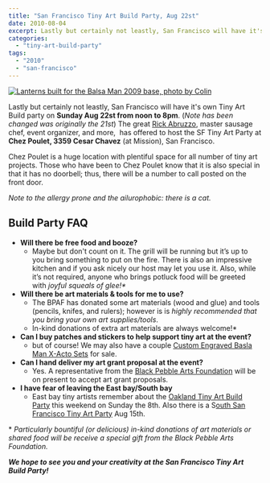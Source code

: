 ```yaml
---
title: "San Francisco Tiny Art Build Party, Aug 22st"
date: 2010-08-04
excerpt: Lastly but certainly not leastly, San Francisco will have it's own Tiny Art Build party on Sunday Aug 22st from noon to 8pm. (_Note has been changed was originally the 21st_) The great Rick Abruzzo, master sausage chef, event organizer, and more, has offered to host the SF Tiny Art Party.
categories: 
  - "tiny-art-build-party"
tags: 
  - "2010"
  - "san-francisco"
---
```


[![Lanterns built for the Balsa Man 2009 base, photo by Colin](/images/3876910952_7ca9f39323.jpg "Lanterns built for the Balsa Man 2009 base, photo by Colin")](http://www.flickr.com/photos/headlouse/3876910952/in/pool-1215242@N23/)

Lastly but certainly not leastly, San Francisco will have it's own Tiny Art Build party on **Sunday Aug 22st from noon to 8pm**. (_Note has been changed was originally the 21st_) The great [Rick Abruzzo](rickabruzzo), master sausage chef, event organizer, and more,  has offered to host the SF Tiny Art Party at **Chez Poulet, 3359 Cesar Chavez** (at Mission), San Francisco.

Chez Poulet is a huge location with plentiful space for all number of tiny art projects. Those who have been to Chez Poulet know that it is also special in that it has no doorbell; thus, there will be a number to call posted on the front door.

_Note to the allergy prone and the ailurophobic: there is a cat._

## Build Party FAQ

- **Will there be free food and booze?**
    - Maybe but don't count on it. The grill will be running but it’s up to you bring something to put on the fire. There is also an impressive kitchen and if you ask nicely our host may let you use it. Also, while it’s not required, anyone who brings potluck food will be greeted with _joyful squeals of glee!\*_
- **Will there be art materials & tools for me to use?**
    - The BPAF has donated some art materials (wood and glue) and tools (pencils, knifes, and rulers); however is is _highly recommended that you bring your own art supplies/tools_.
    - In-kind donations of extra art materials are always welcome!\*
- **Can I buy patches and stickers to help support tiny art at the event?**
    - but of course! We may also have a couple [Custom Engraved Basla Man X-Acto Sets](http://balsaman.org/goods/#xactoset) for sale.
- **Can I hand deliver my art grant proposal at the event?**
    - Yes. A representative from the [Black Pebble Arts Foundation](http://balsaman.org/donate/) will be on present to accept art grant proposals.
- **I have fear of leaving the East bay/South bay**
    - East bay tiny artists remember about the [Oakland Tiny Art Build Party](http://balsaman.org/2010/07/tiny-art-build-party-oakland-aug-8th/) this weekend on Sunday the 8th. Also there is a S[outh San Francisco Tiny Art Party](http://balsaman.org/2010/08/south-sf-tiny-art-build-party-aug-15th/) Aug 15th.

\* _Particularly bountiful (or delicious) in-kind donations of art materials or shared food will be receive a special gift from the Black Pebble Arts Foundation._

**_We hope to see you and your creativity at the San Francisco Tiny Art Build Party!_**
